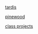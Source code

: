 [tardis](https://llathrop.github.io/udacity-classprojects/Int3dGraphics/tardis/)

[pinewood](https://llathrop.github.io/udacity-classprojects/Int3dGraphics/pinewood/)

[class projects](https://llathrop.github.io/udacity-classprojects/Int3dGraphics/cs291-master)
